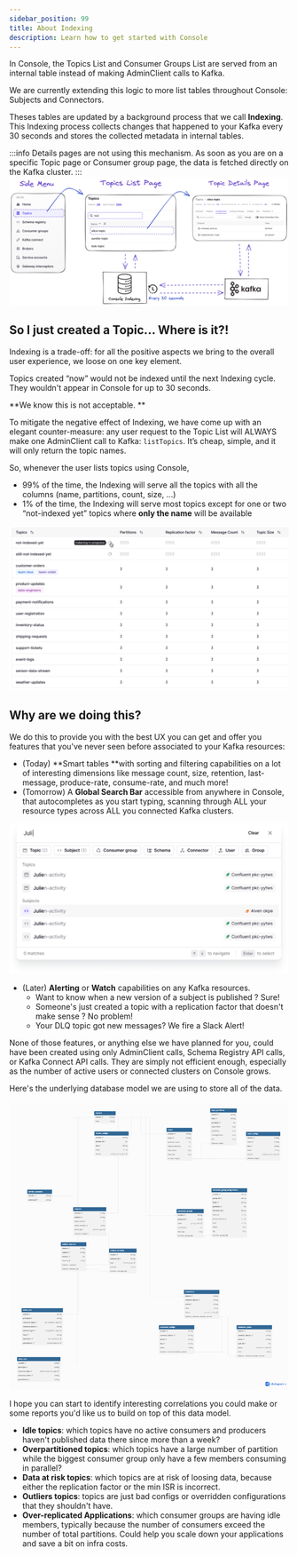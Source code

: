 ```yaml
---
sidebar_position: 99
title: About Indexing
description: Learn how to get started with Console
---
```


In Console, the Topics List and Consumer Groups List are served from an internal table instead of making AdminClient calls to Kafka.

We are currently extending this logic to more list tables throughout Console: Subjects and Connectors.

Theses tables are updated by a background process that we call **Indexing**. This Indexing process collects changes that happened to your Kafka every 30 seconds and stores the collected metadata in internal tables.

:::info
Details pages are not using this mechanism. As soon as you are on a specific Topic page or Consumer group page, the data is fetched directly on the Kafka cluster.
:::
![Capture](img/indexing-eplained.png)

## So I just created a Topic... Where is it?!

Indexing is a trade-off: for all the positive aspects we bring to the overall user experience, we loose on one key element.

Topics created “now” would not be indexed until the next Indexing cycle. They wouldn't appear in Console for up to 30 seconds.

**We know this is not acceptable. **

To mitigate the negative effect of Indexing, we have come up with an elegant counter-measure: any user request to the Topic List will ALWAYS make one AdminClient call to Kafka: `listTopics`. It’s cheap, simple, and it will only return the topic names.

So, whenever the user lists topics using Console,

-   99% of the time, the Indexing will serve all the topics with all the columns (name, partitions, count, size, ...)
-   1% of the time, the Indexing will serve most topics except for one or two “not-indexed yet” topics where **only the name** will be available

![Capture](img/non-indexed-item.png)

## Why are we doing this?

We do this to provide you with the best UX you can get and offer you features that you've never seen before associated to your Kafka resources:

-   (Today) **Smart tables **with sorting and filtering capabilities on a lot of interesting dimensions like message count, size, retention, last-message, produce-rate, consume-rate, and much more!
-   (Tomorrow) A **Global Search Bar** accessible from anywhere in Console, that autocompletes as you start typing, scanning through ALL your resource types across ALL you connected Kafka clusters.

![Capture](img/search-bar.png)

-   (Later) **Alerting** or **Watch** capabilities on any Kafka resources.
    -   Want to know when a new version of a subject is published ? Sure!
    -   Someone's just created a topic with a replication factor that doesn't make sense ? No problem!
    -   Your DLQ topic got new messages? We fire a Slack Alert!

None of those features, or anything else we have planned for you, could have been created using only AdminClient calls, Schema Registry API calls, or Kafka Connect API calls. They are simply not efficient enough, especially as the number of active users or connected clusters on Console grows.

Here's the underlying database model we are using to store all of the data.

![Capture](img/data-model.png)

I hope you can start to identify interesting correlations you could make or some reports you'd like us to build on top of this data model. 

-   **Idle topics**: which topics have no active consumers and producers haven't published data there since more than a week?
-   **Overpartitioned topics**: which topics have a large number of partition while the biggest consumer group only have a few members consuming in parallel?
-   **Data at risk topics**: which topics are at risk of loosing data, because either the replication factor or the min ISR is incorrect.
-   **Outliers topics**: topics are just bad configs or overridden configurations that they shouldn't have.
-   **Over-replicated Applications**: which consumer groups are having idle members, typically because the number of consumers exceed the number of total partitions. Could help you scale down your applications and save a bit on infra costs.

          